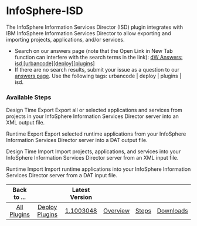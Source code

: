 
# InfoSphere-ISD

The InfoSphere Information Services Director (ISD) plugin integrates with IBM InfoSphere Information Services Director to allow exporting and importing projects, applications, and/or services.

* Search on our answers page (note that the Open Link in New Tab function can interfere with the search terms in the link): [dW Answers: isd [urbancode][deploy][plugins]](https://developer.ibm.com/answers/search.html?f=&type=question&redirect=search%2Fsearch&sort=relevance&q=isd+%5Burbancode%5D%5Bdeploy%5D%5Bplugins%5D)
* If there are no search results, submit your issue as a question to our [answers page](https://community.ibm.com/community/user/wasdevops/urbancode-discussion). Use the following tags: urbancode | deploy | plugins | isd.


### Available Steps

Design Time Export Export all or selected applications and services from projects in your InfoSphere Information Services Director server into an XML output file.

Runtime Export Export selected runtime applications from your InfoSphere Information Services Director server into a DAT output file.

Design Time Import Import projects, applications, and services into your InfoSphere Information Services Director server from an XML input file.

Runtime Import Import runtime applications into your InfoSphere Information Services Director server from a DAT input file.



|Back to ...||Latest Version||||
| :---: | :---: | :---: | :---: | :---: | :---: |
|[All Plugins](../../index.md)|[Deploy Plugins](../README.md)|[1.1003048](https://raw.githubusercontent.com/UrbanCode/IBM-UCD-PLUGINS/main/files/infosphere-isd/plugins-infosphere-isd-1.1003048.zip)|[Overview](overview.md)|[Steps](steps.md)|[Downloads](downloads.md)|
